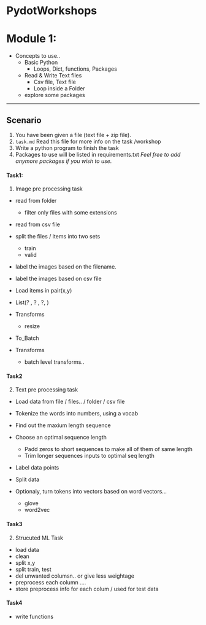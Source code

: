 # PydotWorkshops

# Module 1:
- Concepts to use..
    - Basic Python
        - Loops, Dict, functions, Packages
    - Read & Write Text files
        - Csv file, Text file
        - Loop inside a Folder
    - explore some packages
    
---    

Scenario
---

1. You have been given a file (text file + zip file).
2. `task.md` Read this file for more info on the task /workshop
3. Write a python program to finish the task
4. Packages to use will be listed in requirements.txt
*Feel free to add anymore packages if you wish to use.*


#### Task1:

1. Image pre processing task

- read from folder
    - filter only files with some extensions
- read from csv file

- split the files / items into two sets
    - train
    - valid

- label the images based on the filename.
- label the images based on csv file

- Load items in pair(x,y)
- List(? , ? ,  ?, ) 

- Transforms
    - resize

- To_Batch

- Transforms
    - batch level transforms..

#### Task2
2. Text pre processing task


- Load data from file / files.. / folder / csv file
- Tokenize the words into numbers, using a vocab
- Find out the maxium length sequence
- Choose an optimal sequence length
    - Padd zeros to short sequences to make all of them of same length
    - Trim longer sequences inputs to optimal seq length
- Label data points
- Split data

- Optionaly, turn tokens into vectors based on word vectors...
    - glove
    - word2vec


#### Task3
2. Strucuted ML Task
- load data
- clean
- split x,y
- split train, test
- del unwanted columsn.. or give less weightage
- preprocess each column ....
- store preprocess info for each colum / used for test data


#### Task4
- write functions
































